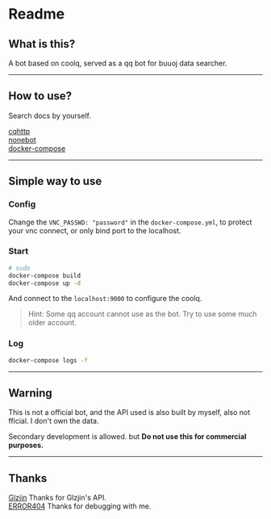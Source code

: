 # Readme

## What is this?

A bot based on coolq, served as a qq bot for buuoj data searcher.

---

## How to use?

Search docs by yourself.

[cqhttp](https://cqhttp.cc/)  
[nonebot](https://nonebot.cqp.moe/)  
[docker-compose](https://docs.docker.com/compose/)

---

## Simple way to use

### Config

Change the `VNC_PASSWD: "password"` in the `docker-compose.yml`, to protect your vnc connect, or only bind port to the localhost.

### Start

```sh
# sudo
docker-compose build
docker-compose up -d
```

And connect to the `localhost:9000` to configure the coolq.

> Hint: Some qq account cannot use as the bot. Try to use some much older account.

### Log

```sh
docker-compose logs -f
```

---

## Warning

This is not a official bot, and the API used is also built by myself, also not fficial. I don't own the data.  

Secondary development is allowed. but **Do not use this for commercial purposes.**

---

## Thanks

[Glzjin](https://www.zhaoj.in/) Thanks for Glzjin's API.  
[ERROR404](https://www.lhyerror404.cn/) Thanks for debugging with me.
